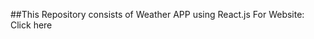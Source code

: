 ##This Repository consists of Weather APP using React.js
For Website: <link href="https://prathammanabasannanavar.github.io/WeatherAPP/">Click here</link>
